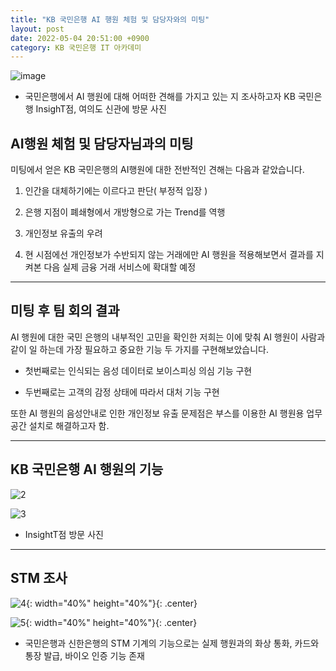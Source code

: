 ```yaml
---
title: "KB 국민은행 AI 행원 체험 및 담당자와의 미팅"
layout: post
date: 2022-05-04 20:51:00 +0900
category: KB 국민은행 IT 아카데미
---
```


![image](https://user-images.githubusercontent.com/26592315/172118085-9c2600c4-c4f9-43b0-a89b-39113983ac77.png)

- 국민은행에서 AI 행원에 대해 어떠한 견해를 가지고 있는 지 조사하고자 KB 국민은행 InsighT점, 여의도 신관에 방문 사진

## AI행원 체험 및 담당자님과의 미팅

미팅에서 얻은 KB 국민은행의 AI행원에 대한 전반적인 견해는 다음과 같았습니다.

1. 인간을 대체하기에는 이르다고 판단( 부정적 입장 )

2. 은행 지점이 폐쇄형에서 개방형으로 가는 Trend를 역행

3. 개인정보 유출의 우려

4. 현 시점에선 개인정보가 수반되지 않는 거래에만 AI 행원을 적용해보면서 결과를 지켜본 다음 실제 금융 거래 서비스에 확대할 예정

---

## 미팅 후 팀 회의 결과

AI 행원에 대한 국민 은행의 내부적인 고민을 확인한 저희는 이에 맞춰 AI 행원이 사람과 같이 일 하는데 가장 필요하고 중요한 기능 두 가지를 구현해보았습니다.

- 첫번째로는 인식되는 음성 데이터로 보이스피싱 의심 기능 구현

- 두번째로는 고객의 감정 상태에 따라서 대처 기능 구현

또한 AI 행원의 음성안내로 인한 개인정보 유출 문제점은 부스를 이용한 AI 행원용 업무 공간 설치로 해결하고자 함.

---

## KB 국민은행 AI 행원의 기능

![2](https://user-images.githubusercontent.com/26592315/172118901-f8ec87af-6a79-4012-a990-54a2def0c96a.jpg)

![3](https://user-images.githubusercontent.com/26592315/172181824-baf4411b-318d-41c2-a219-3fd1aea70748.jpg)

- InsightT점 방문 사진

---

## STM 조사

![4](https://user-images.githubusercontent.com/26592315/172181830-42d63b33-2072-4b29-b4f4-bbad22be17fd.jpg){: width="40%" height="40%"}{: .center}

![5](https://user-images.githubusercontent.com/26592315/172181833-ec9e34cf-ecfd-4638-ba5a-f7e678099f8c.jpg){: width="40%" height="40%"}{: .center}

- 국민은행과 신한은행의 STM 기계의 기능으로는 실제 행원과의 화상 통화, 카드와 통장 발급, 바이오 인증 기능 존재
